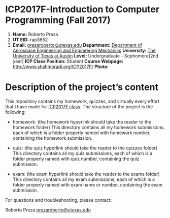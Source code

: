 # ICP2017F-Introduction to Computer Programming (Fall 2017)

1. **Name:** Roberto Preza
2. **UT EID:** rap3652
3. **Email:** prezaroberto@utexas.edu
**Department:** [Department of Aerospace Engineering and Engineering Mechanics](http://www.ae.utexas.edu/)
**University:** [The University of Texas at Austin](https://www.utexas.edu/)
**Level:** Undergraduate - Sophomore(2nd year)
**ICP Class Position:** Student
**Course Webpage:** http://www.shahmoradi.org/ICP2017F/
**Photo:**

# **Description of the project’s content**

This repository contains my homework, quizzes, and virtually every effort that I have made for [ICP2017F class](http://www.shahmoradi.org/ICP2017F/). The structure of the project is the following:

* homework: (the homework hyperlink should take the reader to the homework folder)
This directory contains all my homework submissions, each of which is a folder properly named with homework number, containing the homework submission.

* quiz: (the quiz hyperlink should take the reader to the quizzes folder)
This directory contains all my quiz submissions, each of which is a folder properly named with quiz number, containing the quiz submission.

* exam: (the exam hyperlink should take the reader to the exams folder)
This directory contains all my exam submissions, each of which is a folder properly named with exam name or number, containing the exam submission.

For questions and troubleshooting, please contact:

Roberto Preza
prezaroberto@utexas.edu
